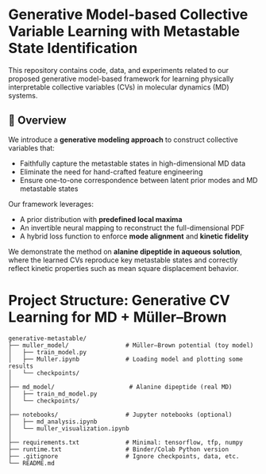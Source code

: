 # Generative Model-based Collective Variable Learning with Metastable State Identification

This repository contains code, data, and experiments related to our proposed generative model-based framework for learning physically interpretable collective variables (CVs) in molecular dynamics (MD) systems.

## 🔬 Overview

We introduce a **generative modeling approach** to construct collective variables that:
- Faithfully capture the metastable states in high-dimensional MD data
- Eliminate the need for hand-crafted feature engineering
- Ensure one-to-one correspondence between latent prior modes and MD metastable states

Our framework leverages:
- A prior distribution with **predefined local maxima**
- An invertible neural mapping to reconstruct the full-dimensional PDF
- A hybrid loss function to enforce **mode alignment** and **kinetic fidelity**

We demonstrate the method on **alanine dipeptide in aqueous solution**, where the learned CVs reproduce key metastable states and correctly reflect kinetic properties such as mean square displacement behavior.

# Project Structure: Generative CV Learning for MD + Müller–Brown

```
generative-metastable/
├── muller_model/                # Müller–Brown potential (toy model)
│   ├── train_model.py
│   ├── Muller.ipynb             # Loading model and plotting some results
│   └── checkpoints/
│
├── md_model/                     # Alanine dipeptide (real MD)
│   ├── train_md_model.py               
│   └── checkpoints/           
│
├── notebooks/                   # Jupyter notebooks (optional)
│   ├── md_analysis.ipynb
│   └── muller_visualization.ipynb
│
├── requirements.txt             # Minimal: tensorflow, tfp, numpy
├── runtime.txt                  # Binder/Colab Python version
├── .gitignore                   # Ignore checkpoints, data, etc.
└── README.md
```